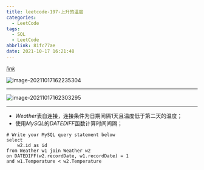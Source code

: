 ```yaml
---
title: leetcode-197-上升的温度
categories:
  - LeetCode
tags:
  - SQL
  - LeetCode
abbrlink: 81fc77ae
date: 2021-10-17 16:21:48
---
```


[$link$](https://leetcode-cn.com/problems/rising-temperature/)

![image-20211017162235304](https://gitee.com/cao_ziqiang/img/raw/master/20211017162235.png)

<hr/>

![image-20211017162303295](https://gitee.com/cao_ziqiang/img/raw/master/20211017162303.png)

<hr/>

- $Weather$表自连接，连接条件为日期间隔1天且温度低于第二天的温度；
- 使用$MySQL$的$DATEDIFF$函数计算时间间隔；

```mysql
# Write your MySQL query statement below
select 
    w2.id as id
from Weather w1 join Weather w2
on DATEDIFF(w2.recordDate, w1.recordDate) = 1
and w1.Temperature < w2.Temperature
```

